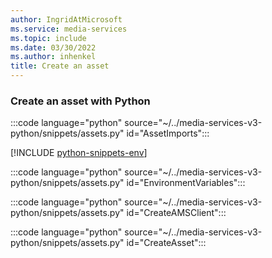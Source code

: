 ```yaml
---
author: IngridAtMicrosoft
ms.service: media-services
ms.topic: include
ms.date: 03/30/2022
ms.author: inhenkel
title: Create an asset
---
```


### Create an asset with Python

:::code language="python" source="~/../media-services-v3-python/snippets/assets.py" id="AssetImports":::

[!INCLUDE [python-snippets-env](python-snippets-env.md)]

:::code language="python" source="~/../media-services-v3-python/snippets/assets.py" id="EnvironmentVariables":::

:::code language="python" source="~/../media-services-v3-python/snippets/assets.py" id="CreateAMSClient":::

:::code language="python" source="~/../media-services-v3-python/snippets/assets.py" id="CreateAsset":::
